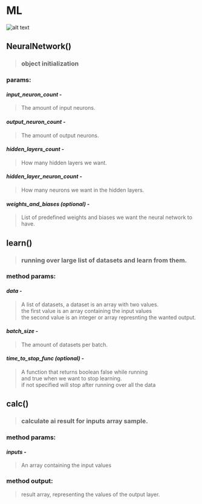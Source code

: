 # ML
<!-- neural network -->
![alt text](https://cdn.pixabay.com/photo/2020/06/02/09/39/banner-5250178__340.jpg)
## NeuralNetwork()
>### object initialization

### params:

#### *input_neuron_count -*
> The amount of input neurons.

#### *output_neuron_count -*
> The amount of output neurons.

#### *hidden_layers_count -*
> How many hidden layers we want.

#### *hidden_layer_neuron_count -*
> How many neurons we want in the hidden layers.

#### *weights_and_biases (optional) -*
> List of predefined weights and biases we want the neural network to have.


## learn()
>### running over large list of datasets and learn from them.

### method params:

#### *data -*
> A list of datasets, a dataset is an array with two values. <br />
> the first value is an array containing the input values <br />
> the second value is an integer or array represnting the wanted output. 

#### *batch_size -*
> The amount of datasets per batch.

#### *time_to_stop_func (optional) -*
> A function that returns boolean false while running <br />
> and true when we want to stop learning. <br />
> if not specified will stop after running over all the data


## calc()
>### calculate ai result for inputs array sample.

### method params:

#### *inputs -*
> An array containing the input values

### method output:
> result array, representing the values of the output layer.
